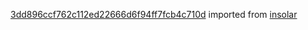 [3dd896ccf762c112ed22666d6f94ff7fcb4c710d](https://github.com/insolar/insolar/commit/3dd896ccf762c112ed22666d6f94ff7fcb4c710d) imported from [insolar](https://github.com/insolar/insolar)
